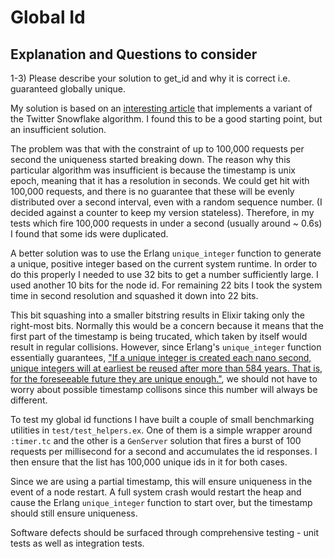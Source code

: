 # Global Id

## Explanation and Questions to consider

1-3) Please describe your solution to get_id and why it is correct i.e. guaranteed globally unique.

My solution is based on an [interesting article](https://www.callicoder.com/distributed-unique-id-sequence-number-generator/) that implements a variant of the Twitter Snowflake algorithm. I found this to be a good starting point, but an insufficient solution.

The problem was that with the constraint of up to 100,000 requests per second the uniqueness started breaking down. The reason why this particular algorithm was insufficient is because the timestamp is unix epoch, meaning that it has a resolution in seconds. We could get hit with 100,000 requests, and there is no guarantee that these will be evenly distributed over a second interval, even with a random sequence number. (I decided against a counter to keep my version stateless). Therefore, in my tests which fire 100,000 requests in under a second (usually around ~ 0.6s) I found that some ids were duplicated.

A better solution was to use the Erlang `unique_integer` function to generate a unique, positive integer based on the current system runtime. In order to do this properly I needed to use 32 bits to get a number sufficiently large. I used another 10 bits for the node id. For remaining 22 bits I took the system time in second resolution and squashed it down into 22 bits.

This bit squashing into a smaller bitstring results in Elixir taking only the right-most bits. Normally this would be a concern because it means that the first part of the timestamp is being trucated, which taken by itself would result in regular collisions. However, since Erlang's `unique_integer` function essentially guarantees, ["If a unique integer is created each nano second, unique integers will at earliest be reused after more than 584 years. That is, for the foreseeable future they are unique enough."](http://erlang.org/doc/efficiency_guide/advanced.html#unique_integers), we should not have to worry about possible timestamp collisons since this number will always be different.

To test my global id functions I have built a couple of small benchmarking utilities in `test/test_helpers.ex`. One of them is a simple wrapper around `:timer.tc` and the other is a `GenServer` solution that fires a burst of 100 requests per millisecond for a second and accumulates the id responses. I then ensure that the list has 100,000 unique ids in it for both cases.

Since we are using a partial timestamp, this will ensure uniqueness in the event of a node restart. A full system crash would restart the heap and cause the Erlang `unique_integer` function to start over, but the timestamp should still ensure uniqueness.

Software defects should be surfaced through comprehensive testing - unit tests as well as integration tests.

